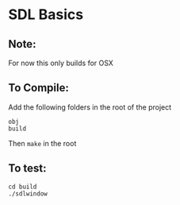 SDL Basics
==========

Note:
-----
For now this only builds for OSX

To Compile:
-----------
Add the following folders in the root of the project
```
obj
build
```
Then `make` in the root

To test:
--------
```
cd build
./sdlwindow
```

